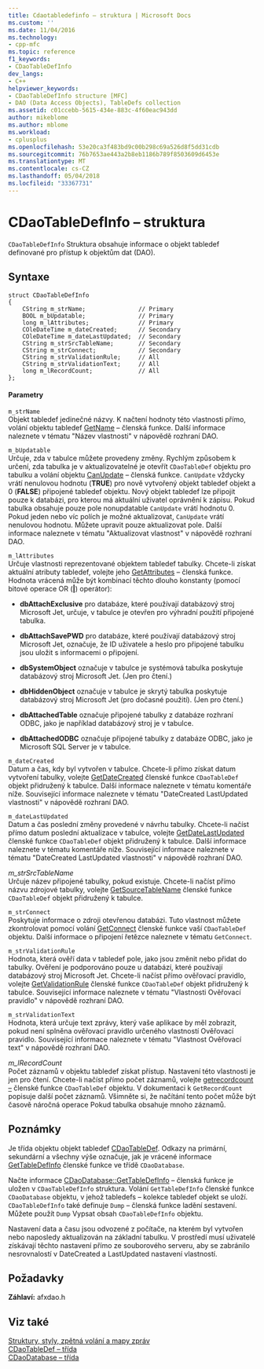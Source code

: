 ```yaml
---
title: Cdaotabledefinfo – struktura | Microsoft Docs
ms.custom: ''
ms.date: 11/04/2016
ms.technology:
- cpp-mfc
ms.topic: reference
f1_keywords:
- CDaoTableDefInfo
dev_langs:
- C++
helpviewer_keywords:
- CDaoTableDefInfo structure [MFC]
- DAO (Data Access Objects), TableDefs collection
ms.assetid: c01ccebb-5615-434e-883c-4f60eac943dd
author: mikeblome
ms.author: mblome
ms.workload:
- cplusplus
ms.openlocfilehash: 53e20ca3f483bd9c00b298c69a526d8f5dd31cdb
ms.sourcegitcommit: 76b7653ae443a2b8eb1186b789f8503609d6453e
ms.translationtype: MT
ms.contentlocale: cs-CZ
ms.lasthandoff: 05/04/2018
ms.locfileid: "33367731"
---
```

# <a name="cdaotabledefinfo-structure"></a>CDaoTableDefInfo – struktura
`CDaoTableDefInfo` Struktura obsahuje informace o objekt tabledef definované pro přístup k objektům dat (DAO).  
  
## <a name="syntax"></a>Syntaxe  
  
```  
struct CDaoTableDefInfo  
{  
    CString m_strName;               // Primary  
    BOOL m_bUpdatable;               // Primary  
    long m_lAttributes;              // Primary  
    COleDateTime m_dateCreated;      // Secondary  
    COleDateTime m_dateLastUpdated;  // Secondary  
    CString m_strSrcTableName;       // Secondary  
    CString m_strConnect;            // Secondary  
    CString m_strValidationRule;     // All  
    CString m_strValidationText;     // All  
    long m_lRecordCount;             // All  
};  
```  
  
#### <a name="parameters"></a>Parametry  
 `m_strName`  
 Objekt tabledef jedinečné názvy. K načtení hodnoty této vlastnosti přímo, volání objektu tabledef [GetName](../../mfc/reference/cdaotabledef-class.md#getname) – členská funkce. Další informace naleznete v tématu "Název vlastnosti" v nápovědě rozhraní DAO.  
  
 `m_bUpdatable`  
 Určuje, zda v tabulce můžete provedeny změny. Rychlým způsobem k určení, zda tabulka je v aktualizovatelné je otevřít `CDaoTableDef` objektu pro tabulku a volání objektu [CanUpdate](../../mfc/reference/cdaotabledef-class.md#canupdate) – členská funkce. `CanUpdate` vždycky vrátí nenulovou hodnotu (**TRUE**) pro nově vytvořený objekt tabledef objekt a 0 (**FALSE**) připojené tabledef objektu. Nový objekt tabledef lze připojit pouze k databázi, pro kterou má aktuální uživatel oprávnění k zápisu. Pokud tabulka obsahuje pouze pole nonupdatable `CanUpdate` vrátí hodnotu 0. Pokud jeden nebo víc polích je možné aktualizovat, `CanUpdate` vrátí nenulovou hodnotu. Můžete upravit pouze aktualizovat pole. Další informace naleznete v tématu "Aktualizovat vlastnost" v nápovědě rozhraní DAO.  
  
 `m_lAttributes`  
 Určuje vlastnosti reprezentované objektem tabledef tabulky. Chcete-li získat aktuální atributy tabledef, volejte jeho [GetAttributes](../../mfc/reference/cdaotabledef-class.md#getattributes) – členská funkce. Hodnota vrácená může být kombinací těchto dlouho konstanty (pomocí bitové operace OR (**&#124;**) operátor):  
  
- **dbAttachExclusive** pro databáze, které používají databázový stroj Microsoft Jet, určuje, v tabulce je otevřen pro výhradní použití připojené tabulka.  
  
- **dbAttachSavePWD** pro databáze, které používají databázový stroj Microsoft Jet, označuje, že ID uživatele a heslo pro připojené tabulku jsou uložit s informacemi o připojení.  
  
- **dbSystemObject** označuje v tabulce je systémová tabulka poskytuje databázový stroj Microsoft Jet. (Jen pro čtení.)  
  
- **dbHiddenObject** označuje v tabulce je skrytý tabulka poskytuje databázový stroj Microsoft Jet (pro dočasné použití). (Jen pro čtení.)  
  
- **dbAttachedTable** označuje připojené tabulky z databáze rozhraní ODBC, jako je například databázový stroj je v tabulce.  
  
- **dbAttachedODBC** označuje připojené tabulky z databáze ODBC, jako je Microsoft SQL Server je v tabulce.  
  
 `m_dateCreated`  
 Datum a čas, kdy byl vytvořen v tabulce. Chcete-li přímo získat datum vytvoření tabulky, volejte [GetDateCreated](../../mfc/reference/cdaotabledef-class.md#getdatecreated) členské funkce `CDaoTableDef` objekt přidružený k tabulce. Další informace naleznete v tématu komentáře níže. Související informace naleznete v tématu "DateCreated LastUpdated vlastnosti" v nápovědě rozhraní DAO.  
  
 `m_dateLastUpdated`  
 Datum a čas poslední změny provedené v návrhu tabulky. Chcete-li načíst přímo datum poslední aktualizace v tabulce, volejte [GetDateLastUpdated](../../mfc/reference/cdaotabledef-class.md#getdatelastupdated) členské funkce `CDaoTableDef` objekt přidružený k tabulce. Další informace naleznete v tématu komentáře níže. Související informace naleznete v tématu "DateCreated LastUpdated vlastnosti" v nápovědě rozhraní DAO.  
  
 *m_strSrcTableName*  
 Určuje název připojené tabulky, pokud existuje. Chcete-li načíst přímo názvu zdrojové tabulky, volejte [GetSourceTableName](../../mfc/reference/cdaotabledef-class.md#getsourcetablename) členské funkce `CDaoTableDef` objekt přidružený k tabulce.  
  
 `m_strConnect`  
 Poskytuje informace o zdroji otevřenou databázi. Tuto vlastnost můžete zkontrolovat pomocí volání [GetConnect](../../mfc/reference/cdaotabledef-class.md#getconnect) členské funkce vaší `CDaoTableDef` objektu. Další informace o připojení řetězce naleznete v tématu `GetConnect`.  
  
 `m_strValidationRule`  
 Hodnota, která ověří data v tabledef pole, jako jsou změnit nebo přidat do tabulky. Ověření je podporováno pouze u databází, které používají databázový stroj Microsoft Jet. Chcete-li načíst přímo ověřovací pravidlo, volejte [GetValidationRule](../../mfc/reference/cdaotabledef-class.md#getvalidationrule) členské funkce `CDaoTableDef` objekt přidružený k tabulce. Související informace naleznete v tématu "Vlastnosti Ověřovací pravidlo" v nápovědě rozhraní DAO.  
  
 `m_strValidationText`  
 Hodnota, která určuje text zprávy, který vaše aplikace by měl zobrazit, pokud není splněna ověřovací pravidlo určeného vlastností Ověřovací pravidlo. Související informace naleznete v tématu "Vlastnost Ověřovací text" v nápovědě rozhraní DAO.  
  
 *m_lRecordCount*  
 Počet záznamů v objektu tabledef získat přístup. Nastavení této vlastnosti je jen pro čtení. Chcete-li načíst přímo počet záznamů, volejte [getrecordcount –](../../mfc/reference/cdaotabledef-class.md#getrecordcount) členské funkce `CDaoTableDef` objektu. V dokumentaci k `GetRecordCount` popisuje další počet záznamů. Všimněte si, že načítání tento počet může být časově náročná operace Pokud tabulka obsahuje mnoho záznamů.  
  
## <a name="remarks"></a>Poznámky  
 Je třída objektu objekt tabledef [CDaoTableDef](../../mfc/reference/cdaotabledef-class.md). Odkazy na primární, sekundární a všechny výše označuje, jak je vrácené informace [GetTableDefInfo](../../mfc/reference/cdaodatabase-class.md#gettabledefinfo) členské funkce ve třídě `CDaoDatabase`.  
  
 Načte informace [CDaoDatabase::GetTableDefInfo](../../mfc/reference/cdaodatabase-class.md#gettabledefinfo) – členská funkce je uložen v `CDaoTableDefInfo` struktura. Volání `GetTableDefInfo` členské funkce `CDaoDatabase` objektu, v jehož tabledefs – kolekce tabledef objekt se uloží. `CDaoTableDefInfo` také definuje `Dump` – členská funkce ladění sestavení. Můžete použít `Dump` Vypsat obsah `CDaoTableDefInfo` objektu.  
  
 Nastavení data a času jsou odvozené z počítače, na kterém byl vytvořen nebo naposledy aktualizován na základní tabulku. V prostředí musí uživatelé získávají těchto nastavení přímo ze souborového serveru, aby se zabránilo nesrovnalostí v DateCreated a LastUpdated nastavení vlastností.  
  
## <a name="requirements"></a>Požadavky  
 **Záhlaví:** afxdao.h  
  
## <a name="see-also"></a>Viz také  
 [Struktury, styly, zpětná volání a mapy zpráv](../../mfc/reference/structures-styles-callbacks-and-message-maps.md)   
 [CDaoTableDef – třída](../../mfc/reference/cdaotabledef-class.md)   
 [CDaoDatabase – třída](../../mfc/reference/cdaodatabase-class.md)
